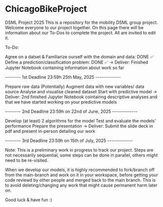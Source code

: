# ChicagoBikeProject
DSML Project 2025
This is a repository for the mobility DSML group project. Welcome everyone to our project together. On this page there will be information about our To-Dos to complete the project. All are invited to edit it.

To-Do:

Agree on a datset & Familiarize ourself with the domain and data: DONE ✅
Define a prediction/classification problem: DONE ✅
-> Deliver: Finished Jupyter Notebook containing information about work so far

-------- 1st Deadline 23:59h 25th May, 2025 -------------

Prepare raw data
(Potentially) Augment data with new variables/ data source
Analyse and visualise cleaned dataset
Start with predictive model
-> Deliver: 2nd finished Jupyter Notebook cointainng descriptive analyses and that we have started working on your predictive models

-------- 2nd Deadline 23:59h on 22nd of June, 2025 -------------

Develop (at least) 2 algorithms for the model
Test and evaluate the models' performance
Prepare the presentation
-> Deliver: Submit the slide deck in pdf and present in-person detailing our work

-------- 3rd Deadline 23:59h on 15th of July, 2025 -------------

Note: This is a preliminary work in progress to track our project. Steps are not necessarily sequential, some steps can be done in parallel, others might need to be re-visited.

When we develop our models, it is highly recommended to fork/branch off from the main-branch and work on it in your workspace, before getting your code reviewd by other people and merged back to the main branch. This is to avoid deleting/changing any work that might cause permanent harm later on.

Good luck & have fun :)
